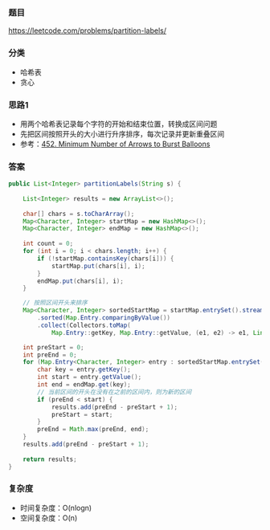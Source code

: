 ### 题目
https://leetcode.com/problems/partition-labels/

### 分类
* 哈希表
* 贪心

### 思路1
* 用两个哈希表记录每个字符的开始和结束位置，转换成区间问题
* 先把区间按照开头的大小进行升序排序，每次记录并更新重叠区间
* 参考：[452. Minimum Number of Arrows to Burst Balloons](452.%20Minimum%20Number%20of%20Arrows%20to%20Burst%20Balloons.md)

### 答案
```java
public List<Integer> partitionLabels(String s) {
    
    List<Integer> results = new ArrayList<>();
    
    char[] chars = s.toCharArray();
    Map<Character, Integer> startMap = new HashMap<>();
    Map<Character, Integer> endMap = new HashMap<>();
    
    int count = 0;
    for (int i = 0; i < chars.length; i++) {
        if (!startMap.containsKey(chars[i])) {
            startMap.put(chars[i], i);
        }
        endMap.put(chars[i], i);
    }

    // 按照区间开头来排序
    Map<Character, Integer> sortedStartMap = startMap.entrySet().stream()
        .sorted(Map.Entry.comparingByValue())
        .collect(Collectors.toMap(
            Map.Entry::getKey, Map.Entry::getValue, (e1, e2) -> e1, LinkedHashMap::new));

    int preStart = 0;
    int preEnd = 0;
    for (Map.Entry<Character, Integer> entry : sortedStartMap.entrySet()) {
        char key = entry.getKey();
        int start = entry.getValue();
        int end = endMap.get(key);
        // 当前区间的开头在没有在之前的区间内，则为新的区间
        if (preEnd < start) {
            results.add(preEnd - preStart + 1);
            preStart = start;
        }
        preEnd = Math.max(preEnd, end);
    }
    results.add(preEnd - preStart + 1);
    
    return results;
}
```

### 复杂度
* 时间复杂度：O(nlogn)
* 空间复杂度：O(n)
